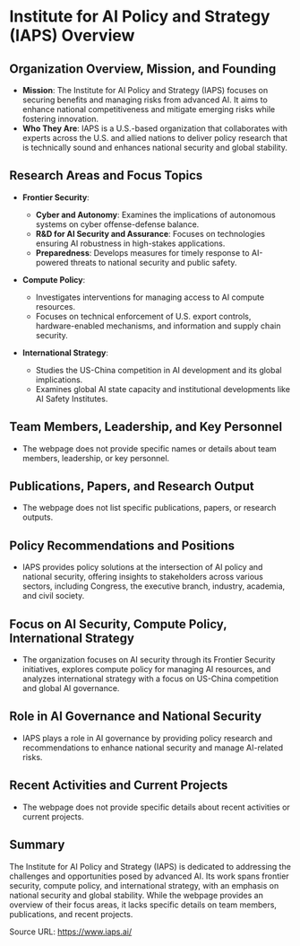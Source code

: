 # Institute for AI Policy and Strategy (IAPS) Overview

## Organization Overview, Mission, and Founding
- **Mission**: The Institute for AI Policy and Strategy (IAPS) focuses on securing benefits and managing risks from advanced AI. It aims to enhance national competitiveness and mitigate emerging risks while fostering innovation.
- **Who They Are**: IAPS is a U.S.-based organization that collaborates with experts across the U.S. and allied nations to deliver policy research that is technically sound and enhances national security and global stability.

## Research Areas and Focus Topics
- **Frontier Security**: 
  - **Cyber and Autonomy**: Examines the implications of autonomous systems on cyber offense-defense balance.
  - **R&D for AI Security and Assurance**: Focuses on technologies ensuring AI robustness in high-stakes applications.
  - **Preparedness**: Develops measures for timely response to AI-powered threats to national security and public safety.

- **Compute Policy**:
  - Investigates interventions for managing access to AI compute resources.
  - Focuses on technical enforcement of U.S. export controls, hardware-enabled mechanisms, and information and supply chain security.

- **International Strategy**:
  - Studies the US-China competition in AI development and its global implications.
  - Examines global AI state capacity and institutional developments like AI Safety Institutes.

## Team Members, Leadership, and Key Personnel
- The webpage does not provide specific names or details about team members, leadership, or key personnel.

## Publications, Papers, and Research Output
- The webpage does not list specific publications, papers, or research outputs.

## Policy Recommendations and Positions
- IAPS provides policy solutions at the intersection of AI policy and national security, offering insights to stakeholders across various sectors, including Congress, the executive branch, industry, academia, and civil society.

## Focus on AI Security, Compute Policy, International Strategy
- The organization focuses on AI security through its Frontier Security initiatives, explores compute policy for managing AI resources, and analyzes international strategy with a focus on US-China competition and global AI governance.

## Role in AI Governance and National Security
- IAPS plays a role in AI governance by providing policy research and recommendations to enhance national security and manage AI-related risks.

## Recent Activities and Current Projects
- The webpage does not provide specific details about recent activities or current projects.

## Summary
The Institute for AI Policy and Strategy (IAPS) is dedicated to addressing the challenges and opportunities posed by advanced AI. Its work spans frontier security, compute policy, and international strategy, with an emphasis on national security and global stability. While the webpage provides an overview of their focus areas, it lacks specific details on team members, publications, and recent projects.

Source URL: https://www.iaps.ai/
